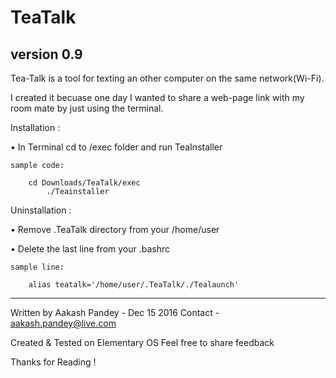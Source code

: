 # TeaTalk
version 0.9
-----------

Tea-Talk is a tool for texting an other computer on the same network(Wi-Fi).

I created it becuase one day I wanted to share a web-page link with my room mate
by just using the terminal.

Installation : 

• In Terminal cd to /exec folder and run TeaInstaller
 
    sample code: 
        
        cd Downloads/TeaTalk/exec
            ./Teainstaller

Uninstallation :

• Remove .TeaTalk directory from your /home/user

• Delete the last line from your .bashrc
    
    sample line:
        
        alias teatalk='/home/user/.TeaTalk/./Tealaunch'

-----------
Written by Aakash Pandey - Dec 15 2016 
Contact - aakash.pandey@live.com

Created & Tested on Elementary OS 
Feel free to share feedback 

Thanks for Reading !
